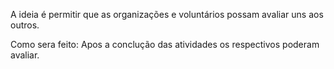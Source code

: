 A ideia é permitir que as organizações e voluntários possam avaliar uns aos outros.

Como sera feito:
Apos a conclução das atividades os respectivos poderam avaliar.